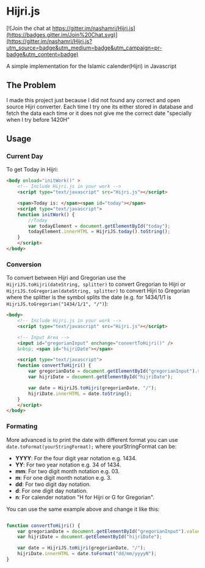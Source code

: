 Hijri.js
========

[![Join the chat at https://gitter.im/nashamri/Hijri.js](https://badges.gitter.im/Join%20Chat.svg)](https://gitter.im/nashamri/Hijri.js?utm_source=badge&utm_medium=badge&utm_campaign=pr-badge&utm_content=badge)

A simple implementation for the Islamic calender(Hijri) in Javascript

## The Problem
I made this project just because I did not found any correct and open source Hijri converter. Each time I try one its either stored in database and fetch the data each time or it does not give me the correct date "specially when I try before 1420H"

## Usage
### Current Day
To get Today in Hijri:
```html
<body onload="initWork()" >
	<!-- Include Hijri.js in your work -->
	<script type="text/javascript" src="Hijri.js"></script>

	<span>Today is: </span><span id="today"></span>
	<script type="text/javascript">
	function initWork() {
		//Today
		var todayElement = document.getElementById("today");
		todayElement.innerHTML = HijriJS.today().toString();
	}
	</script>
</body>
```
### Conversion
To convert between Hijri and Gregorian use the ``HijriJS.toHijri(dateString, splitter)`` to convert Gregorian to Hijri 
or ``HijriJS.toGregorian(dateString, splitter)``  to convert Hijri to Gregorian where the splitter is the symbol splits the date (e.g. for 1434/1/1 is ``HijriJS.toGregorian("1434/1/1", "/")``):
```html
<body>
	<!-- Include Hijri.js in your work -->
	<script type="text/javascript" src="Hijri.js"></script>

	<!-- Input Area -->
	<input id="gregorianInput" onchange="convertToHijri()" />
	&nbsp; <span id="hijriDate"></span>

	<script type="text/javascript">
	function convertToHijri() {
		var gregorianDate = document.getElementById("gregorianInput").value
		var hijriDate = document.getElementById("hijriDate");

		var date = HijriJS.toHijri(gregorianDate, "/");
		hijriDate.innerHTML = date.toString();
	}
	</script>
</body>
```
### Formating
More advanced is to print the date with different format you can use ``date.toFormat(yourStringFormat);`` where yourStringFormat can be:
- **YYYY**: For the four digit year notation e.g. 1434.
- **YY**: For two year notation e.g. 34 of 1434.
- **mm**: For two digit month notation e.g. 03.
- **m**: For one digit month notation e.g. 3.
- **dd**: For two digit day notation.
- **d**: For one digit day notation.
- **n**: For calender notation "H for Hijri or G for Gregorian".

You can use the same example above and change it like this:
```javascript

function convertToHijri() {
	var gregorianDate = document.getElementById("gregorianInput").value
	var hijriDate = document.getElementById("hijriDate");

	var date = HijriJS.toHijri(gregorianDate, "/");
	hijriDate.innerHTML = date.toFormat("dd/mm/yyyyN");
}

```







